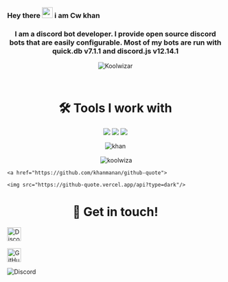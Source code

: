 ### Hey there <img src="https://media.giphy.com/media/hvRJCLFzcasrR4ia7z/giphy.gif" width="25px"> i am Cw khan
<h3 align="center">I am a discord bot developer. I provide open source discord bots that are easily configurable. Most of my bots are run with quick.db v7.1.1 and discord.js v12.14.1</h3>

<p align="center"> <img src="https://komarev.com/ghpvc/?username=Koolwiza" alt="Koolwizar" /> </p>

<br>

<h1 align="center">🛠️ Tools I work with</h1>

<p align="center"><img src="https://img.shields.io/badge/node.js%20-%2343853D.svg?&style=for-the-badge&logo=node.js&logoColor=white"/>   <img src="https://img.shields.io/badge/javascript%20-%23323330.svg?&style=for-the-badge&logo=javascript&logoColor=%23F7DF1E"/>      <img src ="https://img.shields.io/badge/QuickDB-%234ea94b.svg?&style=for-the-badge&logo=quickdb&logoColor=white"/></p>

<p align="center"><img align="center" src="https://github-readme-stats.vercel.app/api/top-langs/?username=khanmanan&layout=compact&hide=html" alt="khan " /></p>

<p align="center">&nbsp;<img align="center" src="https://github-readme-stats.vercel.app/api?username=khanmanan&show_icons=true" alt="koolwiza" /></p>

<p align="center">

    <a href="https://github.com/khanmanan/github-quote">

    <img src="https://github-quote.vercel.app/api?type=dark"/>

  </a>

</p>

<h1 align="center">🤝 Get in touch!</h1>

<p align="center">

<a href="https://dsc.gg/kmdevs" target="_blank"><img alt="Discord" title="Discord" height="32" width="32" src="https://raw.githubusercontent.com/peterthehan/peterthehan/master/assets/discord.svg"></a>&nbsp;&nbsp;&nbsp;&nbsp;&nbsp;&nbsp;&nbsp;&nbsp;&nbsp;

<a href="https://github.com/khanmanan"><img alt="GitHub" title="GitHub" height="32" width="32" src="https://raw.githubusercontent.com/peterthehan/peterthehan/master/assets/github.svg"></a>

</p>



![Discord](https://discord.c99.nl/widget/theme-1/682981714523586606.png)




